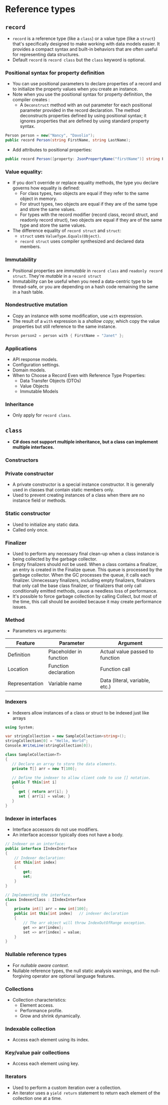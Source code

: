 # Reference types
## `record`
- `record` is a reference type (like a `class`) or a value type (like a `struct`) that's specifically designed to make working with data models easier. It provides a compact syntax and built-in behaviors that are often useful for representing data structures.
- Default `record` is `record class` but the `class` keyword is optional.
### Positional syntax for property definition
- You can use positional parameters to declare properties of a record and to initialize the property values when you create an instance.
- Note when you use the positional syntax for property definition, the compiler creates :
    - A `Deconstruct` method with an out parameter for each positional parameter provided in the record declaration. The method deconstructs properties defined by using positional syntax; it ignores properties that are defined by using standard property syntax.
```c#
Person person = new("Nancy", "Davolio");
public record Person(string FirstName, string LastName);
```
- Add attributes to positional properties:
```c#
public record Person([property: JsonPropertyName("firstName")] string FirstName, [property: JsonPropertyName("lastName")] string LastName);
```
### Value equality:
- If you don't override or replace equality methods, the type you declare governs how equality is defined:
    - For class types, two objects are equal if they refer to the same object in memory.
    - For struct types, two objects are equal if they are of the same type and store the same values.
    - For types with the record modifier (record class, record struct, and readonly record struct), two objects are equal if they are of the same type and store the same values.
- The difference equality of `record struct` and `struct`:
    - `struct` uses `ValueType.Equals(Object)`.
    - `record struct` uses compiler synthesized and declared data members.
### Immutability
- Positional properties are *immutable* in `record class` and `readonly record struct`. They're *mutable* in a `record struct`
- Immutability can be useful when you need a data-centric type to be thread-safe, or you are depending on a hash code remaining the same in a hash table.
### Nondestructive mutation
- Copy an instance with some modification, use `with` expression.
- The result of a `with` expression is a *shallow copy*, which copy the value properties but still reference to the same instance.
```c#
Person person2 = person with { FirstName = "Janet" };
```
### Applications
- API response models.
- Configuration settings.
- Domain models.
- When to Choose a Record Even with Reference Type Properties:
    - Data Transfer Objects (DTOs)
    - Value Objects
    - Immutable Models
### Inheritance
- Only apply for `record class`.
## `class`
- **C# does not support multiple inheritance, but a class can implement multiple interfaces.**
### Constructors
### Private constructor
- A private constructor is a special instance constructor. It is generally used in classes that contain static members only.
- Used to prevent creating instances of a class when there are no instance field or methods.
### Static constructor
- Used to initialize any static data.
- Called only once.
### Finalizer
- Used to perform any necessary final clean-up when a class instance is being collected by the garbage collector.
- Empty finalizers should not be used. When a class contains a finalizer, an entry is created in the Finalize queue. This queue is processed by the garbage collector. When the GC processes the queue, it calls each finalizer. Unnecessary finalizers, including empty finalizers, finalizers that only call the base class finalizer, or finalizers that only call conditionally emitted methods, cause a needless loss of performance.
- It's possible to force garbage collection by calling Collect, but most of the time, this call should be avoided because it may create performance issues.
### Method
- Parameters vs arguments:

| Feature        | Parameter               | Argument                        |
| -------------- | ----------------------- | ------------------------------- |
| Definition     | Placeholder in function | Actual value passed to function |
| Location       | Function declaration    | Function call                   |
| Representation | Variable name           | Data (literal, variable, etc.)  |

### Indexers
- Indexers allow instances of a class or struct to be indexed just like arrays
```c#
using System;

var stringCollection = new SampleCollection<string>();
stringCollection[0] = "Hello, World";
Console.WriteLine(stringCollection[0]);

class SampleCollection<T>
{
   // Declare an array to store the data elements.
   private T[] arr = new T[100];

   // Define the indexer to allow client code to use [] notation.
   public T this[int i]
   {
      get { return arr[i]; }
      set { arr[i] = value; }
   }
}
```
### Indexer in interfaces
- Interface accessors do not use modifiers.
- An interface accessor typically does not have a body.
```c#
// Indexer on an interface:
public interface IIndexInterface
{
    // Indexer declaration:
    int this[int index]
    {
        get;
        set;
    }
}

// Implementing the interface.
class IndexerClass : IIndexInterface
{
    private int[] arr = new int[100];
    public int this[int index]   // indexer declaration
    {
        // The arr object will throw IndexOutOfRange exception.
        get => arr[index];
        set => arr[index] = value;
    }
}
```
### Nullable reference types
- For *nullable aware context*.
- Nullable reference types, the null static analysis warnings, and the null-forgiving operator are optional language features.
### Collections
- Collection characteristics:
	- Element access.
	- Performance profile.
	- Grow and shrink dynamically.
### Indexable collection
- Access each element using its index.
### Key/value pair collections
- Access each element using key.
### Iterators
- Used to perform a custom iteration over a collection.
- An iterator uses a `yield return` statement to return each element of the collection one at a time.